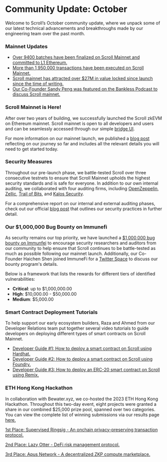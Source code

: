 # Community Update: October

Welcome to Scroll’s October community update, where we unpack some of our latest technical advancements and breakthroughs made by our engineering team over the past month.

### Mainnet Updates

- [Over 9400 batches have been finalized on Scroll Mainnet and committed to L1 Ethereum.](https://scroll.io/rollupscan?page=1&per_page=10)
- [More than 1,950,000 transactions have been executed on Scroll Mainnet.](https://scrollscan.com/)
- [Scroll mainnet has attracted over $27M in value locked since launch since the time of writing.](https://l2beat.com/scaling/projects/scroll)
- [Our Co-Founder Sandy Peng was featured on the Bankless Podcast to discuss Scroll mainnet.](https://www.youtube.com/watch?v=FWzdCbFXAy8)

### Scroll Mainnet is Here!

After over two years of building, we successfully launched the Scroll zkEVM on Ethereum mainnet. Scroll mainnet is open to all developers and users and can be seamlessly accessed through our simple [bridge UI](https://scroll.io/bridge).

For more information on our mainnet launch, we published a [blog post](https://scroll.io/blog/founderLetter) reflecting on our journey so far and includes all the relevant details you will need to get started today.

### Security Measures

Throughout our pre-launch phase, we battle-tested Scroll over three consecutive testnets to ensure that Scroll Mainnet upholds the highest security standards and is safe for everyone. In addition to our own internal auditing, we collaborated with four auditing firms, including [OpenZeppelin](https://twitter.com/OpenZeppelin), [Zellic](https://twitter.com/zellic_io), [Trail of Bits](https://twitter.com/trailofbits), and [Kalos Security](https://twitter.com/kalos_security).

For a comprehensive report on our internal and external auditing phases, check out our official [blog post](https://scroll.io/blog/scrolls-security-measures) that outlines our security practices in further detail.

### Our \$1,000,000 Bug Bounty on Immunefi

As security remains our top priority, we have launched a [\$1,000,000 bug bounty on Immunfei](https://immunefi.com/bounty/scroll/) to encourage security researchers and auditors from our community to help ensure that Scroll continues to be battle-tested as much as possible following our mainnet launch. Additionally, our Co-Founder Haichen Shen joined ImmuneFi for a [Twitter Space](https://x.com/Scroll_ZKP/status/1715061502699532589?s=20) to discuss our bounty program's details.

Below is a framework that lists the rewards for different tiers of identified vulnerabilities:

- **Critical**: up to \$1,000,000.00
- **High**: \$10,000.00 - \$50,000.00
- **Medium**: \$5,000.00

### Smart Contract Deployment Tutorials

To help support our early ecosystem builders, Raza and Ahmed from our Developer Relations team put together several video tutorials to guide developers on deploying different types of smart contracts on Scroll Mainnet.

- [Developer Guide #1: How to deploy a smart contract on Scroll using Hardhat.](https://x.com/BuildWithScroll/status/1714788878262157566?s=20)
- [Developer Guide #2: How to deploy a smart contract on Scroll using Foundry.](https://x.com/BuildWithScroll/status/1715062322425917946?s=20)
- [Developer Guide #3: How to deploy an ERC-20 smart contract on Scroll using Remix.](https://x.com/BuildWithScroll/status/1715412851538755783?s=20)

### ETH Hong Kong Hackathon

In collaboration with Bewater.xyz, we co-hosted the 2023 ETH Hong Kong Hackathon. Throughout this two-day event, eight projects were granted a share in our combined \$25,000 prize pool, spanned over two categories. You can view the complete list of winning submissions via our results page [here.](https://build.bewater.xyz/en/campaigns/mUwy-2023ETH-HongKong-Hackathon/result)

[1st Place: Supervised Ringsig - An onchain privacy-preserving transaction protocol.](https://build.bewater.xyz/en/campaigns/mUwy-2023ETH-HongKong-Hackathon/projects/393)

[2nd Place: Lazy Otter - DeFi risk management protocol.](https://build.bewater.xyz/en/campaigns/mUwy-2023ETH-HongKong-Hackathon/projects/362)

[3rd Place: Apus Network - A decentralized ZKP compute marketplace.](https://build.bewater.xyz/en/campaigns/mUwy-2023ETH-HongKong-Hackathon/projects/350)